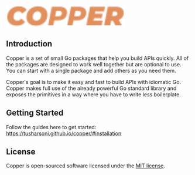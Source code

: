 <img src="docs/logo.svg" alt="Copper - API Toolkit" height="60">

## Introduction
Copper is a set of small Go packages that help you build APIs quickly. All of the packages are designed to work well together but are optional to use. You can start with a single package and add others as you need them.

Copper's goal is to make it easy and fast to build APIs with idiomatic Go. Copper makes full use of the already powerful Go standard library and exposes the primitives in a way where you have to write less boilerplate.

## Getting Started
Follow the guides here to get started: https://tusharsoni.github.io/copper/#installation

## License
Copper is open-sourced software licensed under the [MIT license](https://opensource.org/licenses/MIT).
